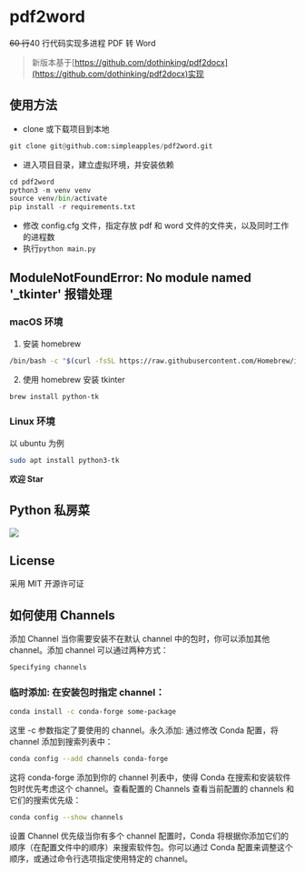 # pdf2word

~~60 行~~40 行代码实现多进程 PDF 转 Word

> 新版本基于[https://github.com/dothinking/pdf2docx](https://github.com/dothinking/pdf2docx)实现

## 使用方法

- clone 或下载项目到本地

```python
git clone git@github.com:simpleapples/pdf2word.git
```

- 进入项目目录，建立虚拟环境，并安装依赖

```python
cd pdf2word
python3 -m venv venv
source venv/bin/activate
pip install -r requirements.txt
```

- 修改 config.cfg 文件，指定存放 pdf 和 word 文件的文件夹，以及同时工作的进程数
- 执行`python main.py`

## ModuleNotFoundError: No module named '\_tkinter' 报错处理

### macOS 环境

1. 安装 homebrew

```bash
/bin/bash -c "$(curl -fsSL https://raw.githubusercontent.com/Homebrew/install/HEAD/install.sh)"
```

2. 使用 homebrew 安装 tkinter

```bash
brew install python-tk
```

### Linux 环境

以 ubuntu 为例

```bash
sudo apt install python3-tk
```

**欢迎 Star**

## Python 私房菜

![](http://ww1.sinaimg.cn/large/6ae0adaely1foxc0cfkjsj2076076aac.jpg)

## License

采用 MIT 开源许可证

## 如何使用 Channels

添加 Channel 当你需要安装不在默认 channel 中的包时，你可以添加其他 channel。添加 channel 可以通过两种方式：

```bash
Specifying channels
```

### 临时添加: 在安装包时指定 channel：

```bash
conda install -c conda-forge some-package
```

这里 -c 参数指定了要使用的 channel。永久添加: 通过修改 Conda 配置，将 channel 添加到搜索列表中：

```bash
conda config --add channels conda-forge
```

这将 conda-forge 添加到你的 channel 列表中，使得 Conda 在搜索和安装软件包时优先考虑这个 channel。查看配置的 Channels 查看当前配置的 channels 和它们的搜索优先级：

```bash
conda config --show channels
```

设置 Channel 优先级当你有多个 channel 配置时，Conda 将根据你添加它们的顺序（在配置文件中的顺序）来搜索软件包。你可以通过 Conda 配置来调整这个顺序，或通过命令行选项指定使用特定的 channel。
